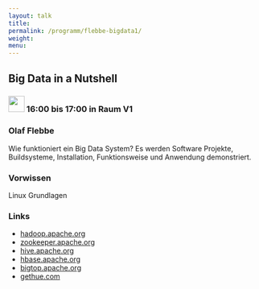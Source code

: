 ```yaml
---
layout: talk
title:
permalink: /programm/flebbe-bigdata1/
weight: 
menu:
---
```

## Big&nbsp;Data&nbsp;in&nbsp;a&nbsp;Nutshell

### <img height = "32" src="../../images/talk.svg"> 16:00 bis 17:00 in Raum V1

### Olaf&nbsp;Flebbe

Wie funktioniert ein Big Data System?
Es werden Software Projekte, Buildsysteme, Installation, Funktionsweise und Anwendung demonstriert.

### Vorwissen

Linux Grundlagen

### Links

- <a href="http://hadoop.apache.org" target="_blank">hadoop.apache.org</a>
- <a href="http://zookeeper.apache.org" target="_blank">zookeeper.apache.org</a>
- <a href="http://hive.apache.org" target="_blank">hive.apache.org</a>
- <a href="http://hbase.apache.org" target="_blank">hbase.apache.org</a>
- <a href="http://bigtop.apache.org" target="_blank">bigtop.apache.org</a>
- <a href="http://gethue.com" target="_blank">gethue.com</a>
